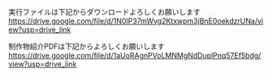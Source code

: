 実行ファイルは下記からダウンロードよろしくお願いします                                    
https://drive.google.com/file/d/1N0IP37mWvg2Ktxwpm3jBnE0oekdzrUNa/view?usp=drive_link

制作物紹介PDFは下記からよろしくお願いします                                              
https://drive.google.com/file/d/1aUoRAgnPVoLMNMgNdDuplPnq57Ef5bdg/view?usp=drive_link
